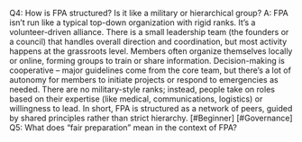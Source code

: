 Q4: How is FPA structured? Is it like a military or hierarchical group?
A: FPA isn’t run like a typical top-down organization with rigid ranks. It’s a volunteer-driven alliance. There is a small leadership team (the founders or a council) that handles overall direction and coordination, but most activity happens at the grassroots level. Members often organize themselves locally or online, forming groups to train or share information. Decision-making is cooperative – major guidelines come from the core team, but there’s a lot of autonomy for members to initiate projects or respond to emergencies as needed. There are no military-style ranks; instead, people take on roles based on their expertise (like medical, communications, logistics) or willingness to lead. In short, FPA is structured as a network of peers, guided by shared principles rather than strict hierarchy. [#Beginner] [#Governance]  
Q5: What does “fair preparation” mean in the context of FPA?